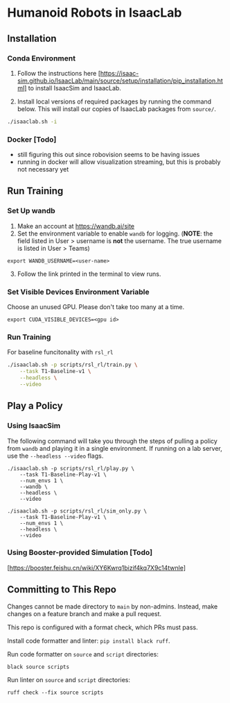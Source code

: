 # Humanoid Robots in IsaacLab

## Installation
### Conda Environment
1. Follow the instructions here [https://isaac-sim.github.io/IsaacLab/main/source/setup/installation/pip_installation.html] to install IsaacSim and IsaacLab.


2. Install local versions of required packages by running the command below. This will install our copies of IsaacLab packages from `source/`.
```bash
./isaaclab.sh -i
```

### Docker [Todo]
* still figuring this out since robovision seems to be having issues
* running in docker will allow visualization streaming, but this is probably not necessary yet

## Run Training

### Set Up wandb
1. Make an account at https://wandb.ai/site
2. Set the environment variable to enable `wandb` for logging. (**NOTE**: the field listed in User > username is **not** the username. The true username is listed in User > Teams)
```
export WANDB_USERNAME=<user-name>
```
3. Follow the link printed in the terminal to view runs.

### Set Visible Devices Environment Variable

Choose an unused GPU. Please don't take too many at a time.
```
export CUDA_VISIBLE_DEVICES=<gpu id>
```

### Run Training
For baseline funcitonality with `rsl_rl`

```bash
./isaaclab.sh -p scripts/rsl_rl/train.py \
    --task T1-Baseline-v1 \
    --headless \
    --video
```

## Play a Policy
### Using IsaacSim
The following command will take you through the steps of pulling a policy from `wandb` and playing it in a single environment. If running on a lab server, use the `--headless --video` flags.

```
./isaaclab.sh -p scripts/rsl_rl/play.py \
    --task T1-Baseline-Play-v1 \
    --num_envs 1 \
    --wandb \
    --headless \
    --video 
```
```
./isaaclab.sh -p scripts/rsl_rl/sim_only.py \
    --task T1-Baseline-Play-v1 \
    --num_envs 1 \
    --headless \
    --video 
```

### Using Booster-provided Simulation [Todo]
[https://booster.feishu.cn/wiki/XY6Kwrq1bizif4kq7X9c14twnle]

## Committing to This Repo
Changes cannot be made directory to `main` by non-admins. Instead, make changes on a feature branch and make a pull request.

This repo is configured with a format check, which PRs must pass.

Install code formatter and linter: `pip install black ruff`.

Run code formatter on `source` and `script` directories:
```
black source scripts
```

Run linter on `source` and `script` directories:
```
ruff check --fix source scripts
```